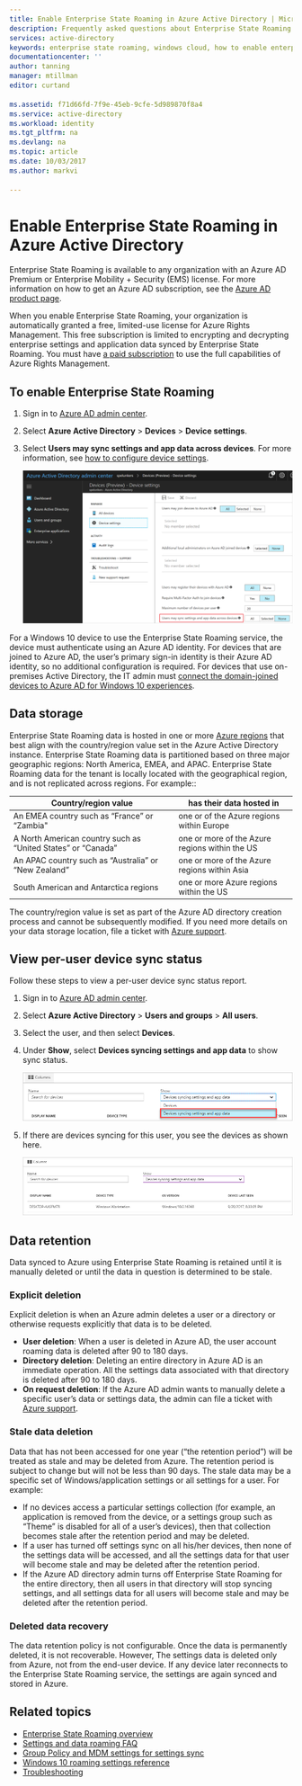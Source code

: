 ```yaml
---
title: Enable Enterprise State Roaming in Azure Active Directory | Microsoft Docs
description: Frequently asked questions about Enterprise State Roaming settings in Windows devices. Enterprise State Roaming provides users with a unified experience across their Windows devices and reduces the time needed for configuring a new device.
services: active-directory
keywords: enterprise state roaming, windows cloud, how to enable enterprise state roaming
documentationcenter: ''
author: tanning
manager: mtillman
editor: curtand

ms.assetid: f71d66fd-7f9e-45eb-9cfe-5d989870f8a4
ms.service: active-directory
ms.workload: identity
ms.tgt_pltfrm: na
ms.devlang: na
ms.topic: article
ms.date: 10/03/2017
ms.author: markvi

---
```

# Enable Enterprise State Roaming in Azure Active Directory
Enterprise State Roaming is available to any organization with an Azure AD Premium or Enterprise Mobility + Security
(EMS) license. For more information on how to get an Azure AD subscription, see the [Azure AD product page](https://azure.microsoft.com/services/active-directory).

When you enable Enterprise State Roaming, your organization is automatically granted a free, limited-use license for Azure Rights Management. This free subscription is limited to encrypting and decrypting enterprise settings and application data synced by Enterprise State Roaming. You must have [a paid subscription](https://azure.microsoft.com/pricing/details/active-directory/) to use the full capabilities of Azure Rights Management.

## To enable Enterprise State Roaming

1. Sign in to [Azure AD admin center](https://aad.portal.azure.com/).

2. Select **Azure Active Directory** &gt; **Devices** &gt; **Device settings**.

3. Select **Users may sync settings and app data across devices**. For more information, see [how to configure device settings](https://docs.microsoft.com/azure/active-directory/device-management-azure-portal).

   ![image of device setting labeled Users may sync settings and app data across devices](./media/active-directory-windows-enterprise-state-roaming-enable/device-settings.png)

For a Windows 10 device to use the Enterprise State Roaming service, the device must authenticate using an Azure AD identity. For devices that are joined to Azure AD, the user’s primary sign-in identity is their Azure AD identity, so no additional configuration is required. For devices that use on-premises Active Directory, the IT admin must [connect the domain-joined devices to Azure AD for Windows 10 experiences](active-directory-azureadjoin-devices-group-policy.md).

## Data storage
Enterprise State Roaming data is hosted in one or more [Azure regions](https://azure.microsoft.com/regions/) that best align with the country/region value set in the Azure Active Directory instance. Enterprise State Roaming data is partitioned based on three major geographic regions: North America, EMEA, and APAC. Enterprise State Roaming data for the tenant is locally located with the geographical region, and is not replicated across regions.  For example::

Country/region value | has their data hosted in
---------------------|-------------------------
An EMEA country such as “France” or “Zambia" | one or of the Azure regions within Europe 
A North American country such as “United States” or “Canada” | one or more of the Azure regions within the US
An APAC country such as “Australia” or “New Zealand” | one or more of the Azure regions within Asia
South American and Antarctica regions | one or more Azure regions within the US

The country/region value is set as part of the Azure AD directory creation process and cannot be subsequently modified. If you need more details on your data storage location, file a ticket with [Azure support](https://azure.microsoft.com/support/options/).

## View per-user device sync status
Follow these steps to view a per-user device sync status report.

1. Sign in to [Azure AD admin center](https://aad.portal.azure.com/).

2. Select **Azure Active Directory** &gt; **Users and groups** &gt; **All users**.

3. Select the user, and then select **Devices**.

4. Under **Show**, select **Devices syncing settings and app data** to show sync status.

   ![image of device sync data setting](./media/active-directory-windows-enterprise-state-roaming-enable/sync-status.png)

5. If there are devices syncing for this user, you see the devices as shown here.

   ![image of device sync columnar data](./media/active-directory-windows-enterprise-state-roaming-enable/device-status-row.png)

## Data retention
Data synced to Azure using Enterprise State Roaming is retained until it is manually deleted or until the data in question is determined to be stale. 

### Explicit deletion
Explicit deletion is when an Azure admin deletes a user or a directory or otherwise requests explicitly that data is to be deleted.

* **User deletion**: When a user is deleted in Azure AD, the user account roaming data is deleted after 90 to 180 days. 
* **Directory deletion**: Deleting an entire directory in Azure AD is an immediate operation. All the settings data associated with that directory is deleted after 90 to 180 days. 
* **On request deletion**: If the Azure AD admin wants to manually delete a specific user’s data or settings data, the admin can file a ticket with [Azure support](https://azure.microsoft.com/support/). 

### Stale data deletion
Data that has not been accessed for one year (“the retention period”) will be treated as stale and may be deleted from Azure. The retention period is subject to change but will not be less than 90 days. The stale data may be a specific set of Windows/application settings or all settings for a user. For example:

* If no devices access a particular settings collection (for example, an application is removed from the device, or a settings group such as “Theme” is disabled for all of a user’s devices), then that collection becomes stale after the retention period and may be deleted. 
* If a user has turned off settings sync on all his/her devices, then none of the settings data will be accessed, and all the settings data for that user will become stale and may be deleted after the retention period. 
* If the Azure AD directory admin turns off Enterprise State Roaming for the entire directory, then all users in that directory will stop syncing settings, and all settings data for all users will become stale and may be deleted after the retention period. 

### Deleted data recovery
The data retention policy is not configurable. Once the data is permanently deleted, it is not recoverable. However, The settings data is deleted only from Azure, not from the end-user device. If any device later reconnects to the Enterprise State Roaming service, the settings are again synced and stored in Azure.

## Related topics
* [Enterprise State Roaming overview](active-directory-windows-enterprise-state-roaming-overview.md)
* [Settings and data roaming FAQ](active-directory-windows-enterprise-state-roaming-faqs.md)
* [Group Policy and MDM settings for settings sync](active-directory-windows-enterprise-state-roaming-group-policy-settings.md)
* [Windows 10 roaming settings reference](active-directory-windows-enterprise-state-roaming-windows-settings-reference.md)
* [Troubleshooting](active-directory-windows-enterprise-state-roaming-troubleshooting.md)
